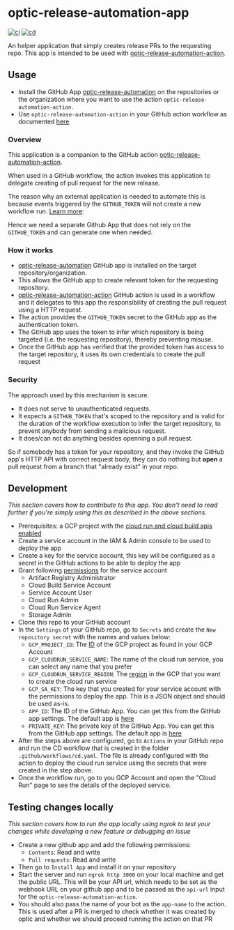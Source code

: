 # optic-release-automation-app

[![ci](https://github.com/nearform/optic-release-automation-app/actions/workflows/ci.yml/badge.svg)](https://github.com/nearform/optic-release-automation-app/actions/workflows/ci.yml)
[![cd](https://github.com/nearform/optic-release-automation-app/actions/workflows/cd.yml/badge.svg)](https://github.com/nearform/optic-release-automation-app/actions/workflows/cd.yml)

An helper application that simply creates release PRs to the requesting repo. This app is intended to be used with [optic-release-automation-action](https://github.com/nearform/optic-release-automation-action).

## Usage

- Install the GitHub App [optic-release-automation](https://github.com/apps/optic-release-automation) on the repositories or the organization where you want to use the action `optic-release-automation-action`.
- Use `optic-release-automation-action` in your GitHub action workflow as documented [here](https://github.com/nearform/optic-release-automation-action#example)

### Overview

This application is a companion to the GitHub action [optic-release-automation-action](https://github.com/nearform/optic-release-automation-action).

When used in a GitHub workflow, the action invokes this application to delegate creating of pull request for the new release.

The reason why an external application is needed to automate this is because events triggered by the `GITHUB_TOKEN` will not create a new workflow run. [Learn more](https://docs.github.com/en/actions/learn-github-actions/events-that-trigger-workflows#triggering-new-workflows-using-a-personal-access-token):

Hence we need a separate Github App that does not rely on the `GITHUB_TOKEN` and can generate one when needed.

### How it works

- [optic-release-automation](https://github.com/apps/optic-release-automation) GitHub app is installed on the target repository/organization.
- This allows the GitHub app to create relevant token for the requesting repository.
- [optic-release-automation-action](https://github.com/nearform/optic-release-automation-action) GitHub action is used in a workflow and it delegates to this app the responsibility of creating the pull request using a HTTP request.
- The action provides the `GITHUB_TOKEN` secret to the GitHub app as the authentication token.
- The GitHub app uses the token to infer which repository is being targeted (i.e. the requesting repository), thereby preventing misuse.
- Once the GitHub app has verified that the provided token has access to the target repository, it uses its own credentials to create the pull request

### Security

The approach used by this mechanism is secure.

- It does not serve to unauthenticated requests.
- It expects a `GITHUB_TOKEN` that's scoped to the repository and is valid for the duration of the workflow execution to infer the target repository, to prevent anybody from sending a malicious request.
- It does/can not do anything besides openning a pull request.

So if somebody has a token for your repository, and they invoke the GitHub app's HTTP API with correct request body, they can do nothing but **open** a pull request from a branch that "already exist" in your repo.

## Development

_This section covers how to contribute to this app. You don't need to read further if you're simply using this as described in the above sections._

- Prerequisites: a GCP project with the [cloud run and cloud build apis enabled](https://cloud.google.com/apis/docs/getting-started)
- Create a service account in the IAM & Admin console to be used to deploy the app
- Create a key for the service account, this key will be configured as a secret in the GitHub actions to be able to deploy the app
- Grant following [permissions](https://github.com/google-github-actions/deploy-cloudrun) for the service account
  - Artifact Registry Administrator
  - Cloud Build Service Account
  - Service Account User
  - Cloud Run Admin
  - Cloud Run Service Agent
  - Storage Admin
- Clone this repo to your GitHub account
- In the `Settings` of your GitHub repo, go to `Secrets` and create the `New repository secret` with the names and values below:
    - `GCP_PROJECT_ID`: The [ID](https://support.google.com/googleapi/answer/7014113?hl=en) of the GCP project as found in your GCP Account
    - `GCP_CLOUDRUN_SERVICE_NAME`: The name of the cloud run service, you can select any name that you prefer
    - `GCP_CLOUDRUN_SERVICE_REGION`: The [region](https://cloud.google.com/compute/docs/regions-zones) in the GCP that you want to create the cloud run service
    - `GCP_SA_KEY`: The key that you created for your service account with the permissions to deploy the app. This is a JSON object and should be used as-is.
    - `APP_ID`: The ID of the GitHub App. You can get this from the GitHub app settings. The default app is [here](https://github.com/apps/optic-release-automation)
    - `PRIVATE_KEY`: The private key of the GitHub App. You can get this from the GitHub app settings. The default app is [here](https://github.com/apps/optic-release-automation)
- After the steps above are configured, go to `Actions` in your GitHub repo and run the CD workflow that is created in the folder `.github/workflows/cd.yaml`. The file is already configured with the action to deploy the cloud run service using the secrets that were created in the step above.
- Once the workflow run, go to you GCP Account and open the "Cloud Run" page to see the details of the deployed service.

## Testing changes locally
_This section covers how to run the app locally using ngrok to test your changes while developing a new feature or debugging an issue_

- Create a new github app and add the following permissions:
  - `Contents`: Read and write
  - `Pull requests`: Read and write
- Then go to `Install App` and install it on your repository
- Start the server and run `ngrok http 3000` on your local machine and get the public URL. This will be your API url, which needs to be set as the webhook URL on your github app and to be passed as the `api-url` input for the `optic-release-automation-action`.
- You should also pass the name of your bot as the `app-name` to the action. This is used after a PR is merged to check whether it was created by optic and whether we should proceed running the action on that PR

